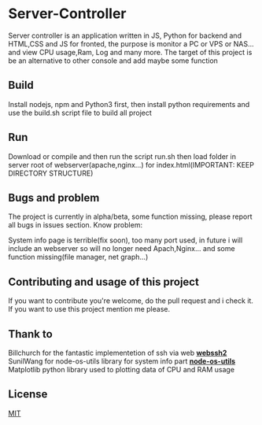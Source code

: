 # Server-Controller

Server controller is an application written in JS, Python for backend and HTML,CSS and JS for fronted, the purpose is monitor a PC or VPS or NAS... and view CPU usage,Ram, Log and many more. The target of this project is be an alternative to other console and add maybe some function 


## Build

Install nodejs, npm and Python3 first, then install python requirements and use the build.sh script file to build all project

## Run

Download or compile and then run the script run.sh then load folder in server root of webserver(apache,nginx...) for index.html(IMPORTANT: KEEP DIRECTORY STRUCTURE)

## Bugs and problem
The project is currently in alpha/beta, some function missing, please report all bugs in issues section.
Know problem:

System info page is terrible(fix soon), too many port used, in future i will include an webserver so will no longer need Apach,Nginx... and some function missing(file manager, net graph...)


## Contributing and usage of this project

If you want to contribute you're welcome, do the pull request and i check it. If you want to use this project mention me please.

## Thank to
Billchurch for the fantastic implementetion of ssh via web
**[webssh2](https://github.com/billchurch/webssh2)**
SunilWang for node-os-utils library for system info part
**[node-os-utils](https://github.com/SunilWang/node-os-utils)**
Matplotlib python library used to plotting data of CPU and RAM usage

## License

[MIT](https://choosealicense.com/licenses/mit/)


